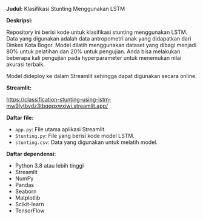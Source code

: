 **Judul:** Klasifikasi Stunting Menggunakan LSTM

**Deskripsi:**

Repository ini berisi kode untuk klasifikasi stunting menggunakan LSTM. Data yang digunakan adalah data antropometri anak yang didapatkan dari Dinkes Kota Bogor. Model dilatih menggunakan dataset yang dibagi menjadi 80% untuk pelatihan dan 20% untuk pengujian. Anda bisa melakukan beberapa kali pengujian pada hyperparameter untuk menemukan nilai akurasi terbaik.

Model dideploy ke dalam Streamlit sehingga dapat digunakan secara online.

**Streamlit:**

https://classification-stunting-using-lstm-mw9lytbvdz3tbqqqxwxiwi.streamlit.app/

**Daftar file:**

* `app.py`: File utama aplikasi Streamlit.
* `Stunting.py`: File yang berisi kode model LSTM.
* `stunting.csv`: Data yang digunakan untuk melatih model.

**Daftar dependensi:**

* Python 3.8 atau lebih tinggi
* Streamlit
* NumPy
* Pandas
* Seaborn
* Matplotlib
* Scikit-learn
* TensorFlow
